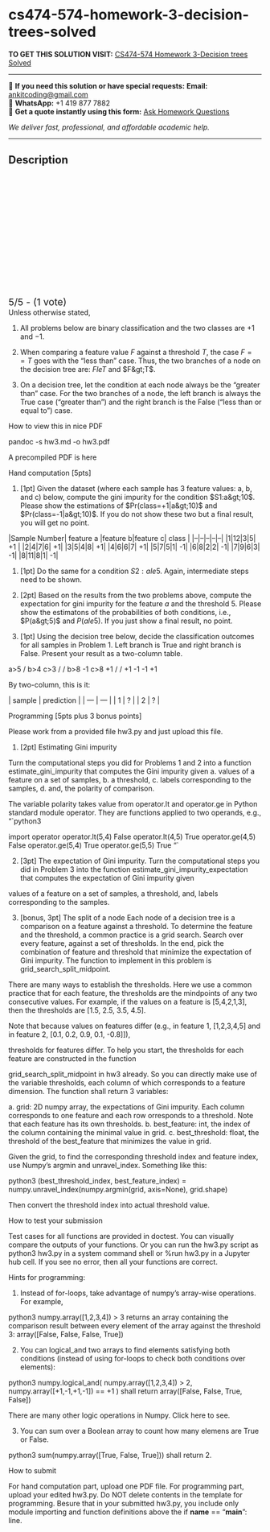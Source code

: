 # cs474-574-homework-3-decision-trees-solved
**TO GET THIS SOLUTION VISIT:** [CS474-574 Homework 3-Decision trees Solved](https://www.ankitcodinghub.com/product/cs474-574-homework-3-decision-trees-solved/)


---

📩 **If you need this solution or have special requests:** **Email:** ankitcoding@gmail.com  
📱 **WhatsApp:** +1 419 877 7882  
📄 **Get a quote instantly using this form:** [Ask Homework Questions](https://www.ankitcodinghub.com/services/ask-homework-questions/)

*We deliver fast, professional, and affordable academic help.*

---

<h2>Description</h2>



<div class="kk-star-ratings kksr-auto kksr-align-center kksr-valign-top" data-payload="{&quot;align&quot;:&quot;center&quot;,&quot;id&quot;:&quot;109962&quot;,&quot;slug&quot;:&quot;default&quot;,&quot;valign&quot;:&quot;top&quot;,&quot;ignore&quot;:&quot;&quot;,&quot;reference&quot;:&quot;auto&quot;,&quot;class&quot;:&quot;&quot;,&quot;count&quot;:&quot;1&quot;,&quot;legendonly&quot;:&quot;&quot;,&quot;readonly&quot;:&quot;&quot;,&quot;score&quot;:&quot;5&quot;,&quot;starsonly&quot;:&quot;&quot;,&quot;best&quot;:&quot;5&quot;,&quot;gap&quot;:&quot;4&quot;,&quot;greet&quot;:&quot;Rate this product&quot;,&quot;legend&quot;:&quot;5\/5 - (1 vote)&quot;,&quot;size&quot;:&quot;24&quot;,&quot;title&quot;:&quot;CS474-574  Homework 3-Decision trees Solved&quot;,&quot;width&quot;:&quot;138&quot;,&quot;_legend&quot;:&quot;{score}\/{best} - ({count} {votes})&quot;,&quot;font_factor&quot;:&quot;1.25&quot;}">

<div class="kksr-stars">

<div class="kksr-stars-inactive">
            <div class="kksr-star" data-star="1" style="padding-right: 4px">


<div class="kksr-icon" style="width: 24px; height: 24px;"></div>
        </div>
            <div class="kksr-star" data-star="2" style="padding-right: 4px">


<div class="kksr-icon" style="width: 24px; height: 24px;"></div>
        </div>
            <div class="kksr-star" data-star="3" style="padding-right: 4px">


<div class="kksr-icon" style="width: 24px; height: 24px;"></div>
        </div>
            <div class="kksr-star" data-star="4" style="padding-right: 4px">


<div class="kksr-icon" style="width: 24px; height: 24px;"></div>
        </div>
            <div class="kksr-star" data-star="5" style="padding-right: 4px">


<div class="kksr-icon" style="width: 24px; height: 24px;"></div>
        </div>
    </div>

<div class="kksr-stars-active" style="width: 138px;">
            <div class="kksr-star" style="padding-right: 4px">


<div class="kksr-icon" style="width: 24px; height: 24px;"></div>
        </div>
            <div class="kksr-star" style="padding-right: 4px">


<div class="kksr-icon" style="width: 24px; height: 24px;"></div>
        </div>
            <div class="kksr-star" style="padding-right: 4px">


<div class="kksr-icon" style="width: 24px; height: 24px;"></div>
        </div>
            <div class="kksr-star" style="padding-right: 4px">


<div class="kksr-icon" style="width: 24px; height: 24px;"></div>
        </div>
            <div class="kksr-star" style="padding-right: 4px">


<div class="kksr-icon" style="width: 24px; height: 24px;"></div>
        </div>
    </div>
</div>


<div class="kksr-legend" style="font-size: 19.2px;">
            5/5 - (1 vote)    </div>
    </div>
Unless otherwise stated,

1. All problems below are binary classification and the two classes are $+1$ and $-1$.

2. When comparing a feature value $F$ against a threshold $T$, the case $F==T$ goes with the “less than” case. Thus, the two branches of a node on the decision tree are: $Fle T$ and $F&gt;T$.

3. On a decision tree, let the condition at each node always be the “greater than” case. For the two branches of a node, the left branch is always the True case (“greater than”) and the right branch is the False (“less than or equal to”) case.

How to view this in nice PDF

pandoc -s hw3.md -o hw3.pdf

A precompiled PDF is here

Hand computation [5pts]

1. [1pt] Given the dataset (where each sample has 3 feature values: a, b, and c) below, compute the gini impurity for the condition $S1:a&gt;10$. Please show the estimations of $Pr(class=+1|a&gt;10)$ and $Pr(class=-1|a&gt;10)$. If you do not show these two but a final result, you will get no point.

|Sample Number| feature a |feature b|feature c| class | |–|–|–|–|–| |1|12|3|5| +1 | |2|4|7|6| +1| |3|5|4|8| +1| |4|6|6|7| +1| |5|7|5|1| -1| |6|8|2|2| -1| |7|9|6|3| -1| |8|11|8|1| -1|

1. [1pt] Do the same for a condition $S2: ale 5$. Again, intermediate steps need to be shown.

2. [2pt] Based on the results from the two problems above, compute the expectation for gini impurity for the feature $a$ and the threshold $5$. Please show the estimatons of the probabilities of both conditions, i.e., $P(a&gt;5)$ and $P(ale 5)$. If you just show a final result, no point.

3. [1pt] Using the decision tree below, decide the classification outcomes for all samples in Problem 1. Left branch is True and right branch is False. Present your result as a two-column table.

a&gt;5 / b&gt;4 c&gt;3 / / b&gt;8 -1 c&gt;8 +1 / / +1 -1 -1 +1

By two-column, this is it:

| sample | prediction | | — | — | | 1 | ? | | 2 | ? |

Programming [5pts plus 3 bonus points]

Please work from a provided file hw3.py and just upload this file.

1. [2pt] Estimating Gini impurity

Turn the computational steps you did for Problems 1 and 2 into a function estimate_gini_impurity that computes the Gini impurity given a. values of a feature on a set of samples, b. a threshold, c. labels corresponding to the samples, d. and, the polarity of comparison.

The variable polarity takes value from operator.lt and operator.ge in Python standard module operator. They are functions applied to two operands, e.g., “`python3

import operator operator.lt(5,4) False operator.lt(4,5) True operator.ge(4,5) False operator.ge(5,4) True operator.ge(5,5) True “`

2. [3pt] The expectation of Gini impurity. Turn the computational steps you did in Problem 3 into the function estimate_gini_impurity_expectation that computes the expectation of Gini impurity given

values of a feature on a set of samples, a threshold, and, labels corresponding to the samples.

3. [bonus, 3pt] The split of a node Each node of a decision tree is a comparison on a feature against a threshold. To determine the feature and the threshold, a common practice is a grid search. Search over every feature, against a set of thresholds. In the end, pick the combination of feature and threshold that minimize the expectation of Gini impurity. The function to implement in this problem is grid_search_split_midpoint.

There are many ways to establish the thresholds. Here we use a common practice that for each feature, the thresholds are the mindpoints of any two consecutive values. For example, if the values on a feature is [5,4,2,1,3], then the thresholds are [1.5, 2.5, 3.5, 4.5].

Note that because values on features differ (e.g., in feature 1, [1,2,3,4,5] and in feature 2, [0.1, 0.2, 0.9, 0.1, -0.8]]),

thresholds for features differ. To help you start, the thresholds for each feature are constructed in the function

grid_search_split_midpoint in hw3 already. So you can directly make use of the variable thresholds, each column of which corresponds to a feature dimension. The function shall return 3 variables:

a. grid: 2D numpy array, the expectations of Gini impurity. Each column corresponds to one feature and each row orresponds to a threshold. Note that each feature has its own thresholds. b. best_feature: int, the index of the column containing the minimal value in grid. c. best_threshold: float, the threshold of the best_feature that minimizes the value in grid.

Given the grid, to find the corresponding threshold index and feature index, use Numpy’s argmin and unravel_index. Something like this:

python3 (best_threshold_index, best_feature_index) = numpy.unravel_index(numpy.argmin(grid, axis=None), grid.shape)

Then convert the threshold index into actual threshold value.

How to test your submission

Test cases for all functions are provided in doctest. You can visually compare the outputs of your functions. Or you can run the hw3.py script as python3 hw3.py in a system command shell or %run hw3.py in a Jupyter hub cell. If you see no error, then all your functions are correct.

Hints for programming:

1. Instead of for-loops, take advantage of numpy’s array-wise operations. For example,

python3 numpy.array([1,2,3,4]) &gt; 3 returns an array containing the comparison result between every element of the array against the threshold 3: array([False, False, False, True])

2. You can logical_and two arrays to find elements satisfying both conditions (instead of using for-loops to check both conditions over elements):

python3 numpy.logical_and( numpy.array([1,2,3,4]) &gt; 2, numpy.array([+1,-1,+1,-1]) == +1 ) shall return array([False, False, True, False])

There are many other logic operations in Numpy. Click here to see.

3. You can sum over a Boolean array to count how many elemens are True or False.

python3 sum(numpy.array([True, False, True])) shall return 2.

How to submit

For hand computation part, upload one PDF file. For programming part, upload your edited hw3.py. Do NOT delete contents in the template for programming. Besure that in your submitted hw3.py, you include only module importing and function definitions above the if __name__ == “__main__”: line.
